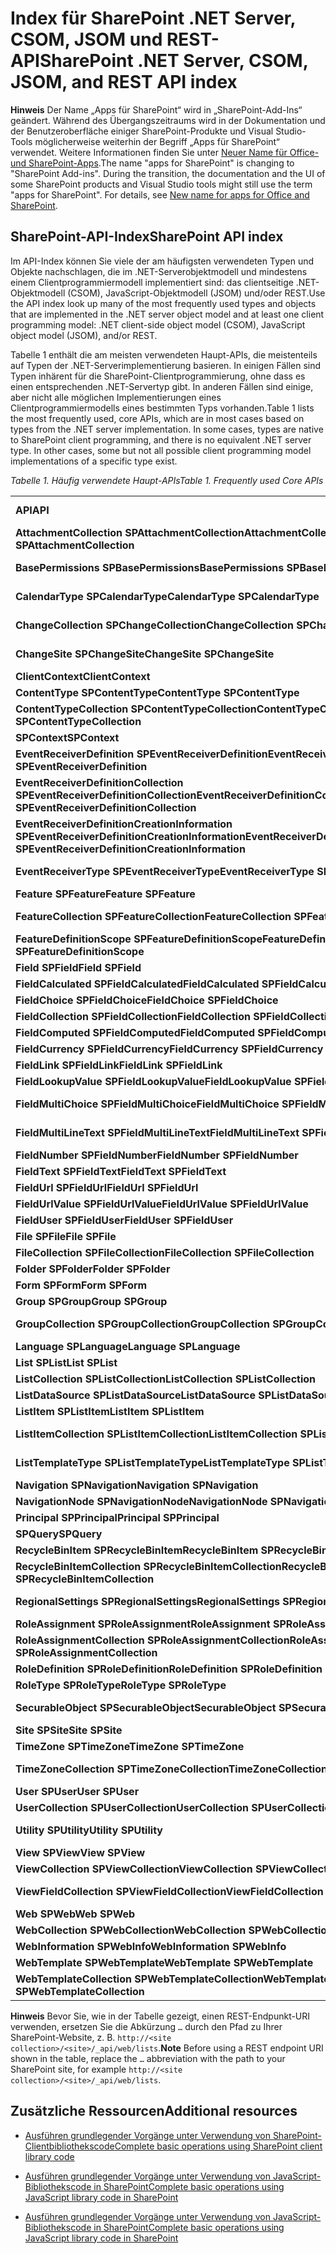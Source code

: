 
# <a name="sharepoint-net-server-csom-jsom-and-rest-api-index"></a><span data-ttu-id="b9d3d-101">Index für SharePoint .NET Server, CSOM, JSOM und REST-API</span><span class="sxs-lookup"><span data-stu-id="b9d3d-101">SharePoint .NET Server, CSOM, JSOM, and REST API index</span></span>

 

 <span data-ttu-id="b9d3d-p101">**Hinweis** Der Name „Apps für SharePoint“ wird in „SharePoint-Add-Ins“ geändert. Während des Übergangszeitraums wird in der Dokumentation und der Benutzeroberfläche einiger SharePoint-Produkte und Visual Studio-Tools möglicherweise weiterhin der Begriff „Apps für SharePoint“ verwendet. Weitere Informationen finden Sie unter [Neuer Name für Office- und SharePoint-Apps](new-name-for-apps-for-sharepoint#bk_newname).</span><span class="sxs-lookup"><span data-stu-id="b9d3d-p101">The name "apps for SharePoint" is changing to "SharePoint Add-ins". During the transition, the documentation and the UI of some SharePoint products and Visual Studio tools might still use the term "apps for SharePoint". For details, see [New name for apps for Office and SharePoint](new-name-for-apps-for-sharepoint#bk_newname).</span></span>
 


## <a name="sharepoint-api-index"></a><span data-ttu-id="b9d3d-105">SharePoint-API-Index</span><span class="sxs-lookup"><span data-stu-id="b9d3d-105">SharePoint API index</span></span>

<span data-ttu-id="b9d3d-106">Im API-Index können Sie viele der am häufigsten verwendeten Typen und Objekte nachschlagen, die im .NET-Serverobjektmodell und mindestens einem Clientprogrammiermodell implementiert sind: das clientseitige .NET-Objektmodell (CSOM), JavaScript-Objektmodell (JSOM) und/oder REST.</span><span class="sxs-lookup"><span data-stu-id="b9d3d-106">Use the API index look up many of the most frequently used types and objects that are implemented in the .NET server object model and at least one client programming model: .NET client-side object model (CSOM), JavaScript object model (JSOM), and/or REST.</span></span>
 

 
<span data-ttu-id="b9d3d-p102">Tabelle 1 enthält die am meisten verwendeten Haupt-APIs, die meistenteils auf Typen der .NET-Serverimplementierung basieren. In einigen Fällen sind Typen inhärent für die SharePoint-Clientprogrammierung, ohne dass es einen entsprechenden .NET-Servertyp gibt. In anderen Fällen sind einige, aber nicht alle möglichen Implementierungen eines Clientprogrammiermodells eines bestimmten Typs vorhanden.</span><span class="sxs-lookup"><span data-stu-id="b9d3d-p102">Table 1 lists the most frequently used, core APIs, which are in most cases based on types from the .NET server implementation. In some cases, types are native to SharePoint client programming, and there is no equivalent .NET server type. In other cases, some but not all possible client programming model implementations of a specific type exist.</span></span>
 

 
 <span data-ttu-id="b9d3d-110">*Tabelle 1. Häufig verwendete Haupt-APIs*</span><span class="sxs-lookup"><span data-stu-id="b9d3d-110">*Table 1. Frequently used Core APIs*</span></span> 
 

||||
|:-----|:-----|:-----|
|<span data-ttu-id="b9d3d-111">**API**</span><span class="sxs-lookup"><span data-stu-id="b9d3d-111">**API**</span></span>|<span data-ttu-id="b9d3d-112">**SP.Object/Enumeration (sp.js)**</span><span class="sxs-lookup"><span data-stu-id="b9d3d-112">**SP.Object/Enumeration (sp.js)**</span></span>|<span data-ttu-id="b9d3d-113">**REST-Endpunkt**</span><span class="sxs-lookup"><span data-stu-id="b9d3d-113">**REST endpoint:**</span></span>|
|<span data-ttu-id="b9d3d-114">**AttachmentCollection** **SPAttachmentCollection**</span><span class="sxs-lookup"><span data-stu-id="b9d3d-114">**AttachmentCollection** **SPAttachmentCollection**</span></span>| [<span data-ttu-id="b9d3d-115">SP. AttachmentCollection</span><span class="sxs-lookup"><span data-stu-id="b9d3d-115">SP.AttachmentCollection</span></span>](http://msdn.microsoft.com/library/28247ba7-eeaf-e1fc-0609-fb4c39b5d53c%28Office.15%29.aspx)| `…/_api/web/lists('<list id>')/items(<item id>)/attachmentfiles`|
|<span data-ttu-id="b9d3d-116">**BasePermissions** **SPBasePermissions**</span><span class="sxs-lookup"><span data-stu-id="b9d3d-116">**BasePermissions** **SPBasePermissions**</span></span>| [<span data-ttu-id="b9d3d-117">SP.BasePermissions-Objekt</span><span class="sxs-lookup"><span data-stu-id="b9d3d-117">SP.BasePermissions object</span></span>](http://msdn.microsoft.com/library/40349d51-1068-08c6-8ba4-b23ee58396c4%28Office.15%29.aspx)|<span data-ttu-id="b9d3d-118">Nicht zutreffend</span><span class="sxs-lookup"><span data-stu-id="b9d3d-118">N/A</span></span>|
|<span data-ttu-id="b9d3d-119">**CalendarType** **SPCalendarType**</span><span class="sxs-lookup"><span data-stu-id="b9d3d-119">**CalendarType** **SPCalendarType**</span></span>| [<span data-ttu-id="b9d3d-120">SP.CalendarType-Enumeration</span><span class="sxs-lookup"><span data-stu-id="b9d3d-120">SP.CalendarType enumeration</span></span>](http://msdn.microsoft.com/library/33242ef7-1300-b534-6e8e-c5df1a3df85b%28Office.15%29.aspx)|<span data-ttu-id="b9d3d-121">Nicht zutreffend</span><span class="sxs-lookup"><span data-stu-id="b9d3d-121">N/A</span></span>|
|<span data-ttu-id="b9d3d-122">**ChangeCollection** **SPChangeCollection**</span><span class="sxs-lookup"><span data-stu-id="b9d3d-122">**ChangeCollection** **SPChangeCollection**</span></span>| [<span data-ttu-id="b9d3d-123">SP.ChangeCollection-Objekt</span><span class="sxs-lookup"><span data-stu-id="b9d3d-123">SP.ChangeCollection object</span></span>](http://msdn.microsoft.com/library/528b8776-f295-77ff-5403-a3556b4f3081%28Office.15%29.aspx)| `…/_api/web/getchanges(changequery)`|
|<span data-ttu-id="b9d3d-124">**ChangeSite** **SPChangeSite**</span><span class="sxs-lookup"><span data-stu-id="b9d3d-124">**ChangeSite** **SPChangeSite**</span></span>| [<span data-ttu-id="b9d3d-125">SP.ChangeSite-Enumeration</span><span class="sxs-lookup"><span data-stu-id="b9d3d-125">SP.ChangeSite enumeration</span></span>](http://msdn.microsoft.com/library/fab86803-f106-97d0-6e97-696c91f210cd%28Office.15%29.aspx)|<span data-ttu-id="b9d3d-126">Nicht zutreffend</span><span class="sxs-lookup"><span data-stu-id="b9d3d-126">N/A</span></span>|
|<span data-ttu-id="b9d3d-127">**ClientContext**</span><span class="sxs-lookup"><span data-stu-id="b9d3d-127">**ClientContext**</span></span>| [<span data-ttu-id="b9d3d-128">SP.ClientContext-Objekt</span><span class="sxs-lookup"><span data-stu-id="b9d3d-128">SP.ClientContext object</span></span>](http://msdn.microsoft.com/library/662619d3-60b9-92a8-5da7-b481c9b73c79%28Office.15%29.aspx)| `…/_api/contextinfo`|
|<span data-ttu-id="b9d3d-129">**ContentType** **SPContentType**</span><span class="sxs-lookup"><span data-stu-id="b9d3d-129">**ContentType** **SPContentType**</span></span>| [<span data-ttu-id="b9d3d-130">SP.ContentType-Objekt</span><span class="sxs-lookup"><span data-stu-id="b9d3d-130">SP.ContentType object</span></span>](http://msdn.microsoft.com/library/5418f5ad-8a47-3bf7-a8ac-99b10ba04294%28Office.15%29.aspx)| `…/_api/web/contenttypes('<content type id>')`|
|<span data-ttu-id="b9d3d-131">**ContentTypeCollection** **SPContentTypeCollection**</span><span class="sxs-lookup"><span data-stu-id="b9d3d-131">**ContentTypeCollection** **SPContentTypeCollection**</span></span>| [<span data-ttu-id="b9d3d-132">SP.ContentTypeCollection-Objekt</span><span class="sxs-lookup"><span data-stu-id="b9d3d-132">SP.ContentTypeCollection object</span></span>](http://msdn.microsoft.com/library/e89cc14d-40ea-5e7a-c3db-efe7e6697445%28Office.15%29.aspx)| `…/_api/web/contenttypes`|
|<span data-ttu-id="b9d3d-133">**SPContext**</span><span class="sxs-lookup"><span data-stu-id="b9d3d-133">**SPContext**</span></span>| [<span data-ttu-id="b9d3d-134">SP.RequestContext-Objekt</span><span class="sxs-lookup"><span data-stu-id="b9d3d-134">SP.RequestContext object</span></span>](http://msdn.microsoft.com/library/7bf846f5-e049-ca89-14b7-cf9fed8a82f1%28Office.15%29.aspx)|<span data-ttu-id="b9d3d-135">Nicht zutreffend</span><span class="sxs-lookup"><span data-stu-id="b9d3d-135">N/A</span></span>|
|<span data-ttu-id="b9d3d-136">**EventReceiverDefinition** **SPEventReceiverDefinition**</span><span class="sxs-lookup"><span data-stu-id="b9d3d-136">**EventReceiverDefinition** **SPEventReceiverDefinition**</span></span>| [<span data-ttu-id="b9d3d-137">SP.EventReceiverDefinition-Objekt</span><span class="sxs-lookup"><span data-stu-id="b9d3d-137">SP.EventReceiverDefinition object</span></span>](http://msdn.microsoft.com/library/7d78e562-fb0e-2e87-aa47-022aa0c5848c%28Office.15%29.aspx)| `…/_api/web/eventreceivers`|
|<span data-ttu-id="b9d3d-138">**EventReceiverDefinitionCollection** **SPEventReceiverDefinitionCollection**</span><span class="sxs-lookup"><span data-stu-id="b9d3d-138">**EventReceiverDefinitionCollection** **SPEventReceiverDefinitionCollection**</span></span>| [<span data-ttu-id="b9d3d-139">SP.EventReceiverDefinitionCollection-Objekt</span><span class="sxs-lookup"><span data-stu-id="b9d3d-139">SP.EventReceiverDefinitionCollection object</span></span>](http://msdn.microsoft.com/library/1a495e76-00ab-4e20-e824-c3612458448d%28Office.15%29.aspx)| `…/_api/web/eventreceivers(eventreceiverid)`|
|<span data-ttu-id="b9d3d-140">**EventReceiverDefinitionCreationInformation** **SPEventReceiverDefinitionCreationInformation**</span><span class="sxs-lookup"><span data-stu-id="b9d3d-140">**EventReceiverDefinitionCreationInformation** **SPEventReceiverDefinitionCreationInformation**</span></span>| [<span data-ttu-id="b9d3d-141">SP.EventReceiverDefinitionCreationInformation-Objekt</span><span class="sxs-lookup"><span data-stu-id="b9d3d-141">SP.EventReceiverDefinitionCreationInformation object</span></span>](http://msdn.microsoft.com/library/38382946-d098-b658-306f-019ee4d0e15e%28Office.15%29.aspx)|<span data-ttu-id="b9d3d-142">Nicht zutreffend</span><span class="sxs-lookup"><span data-stu-id="b9d3d-142">N/A</span></span>|
|<span data-ttu-id="b9d3d-143">**EventReceiverType** **SPEventReceiverType**</span><span class="sxs-lookup"><span data-stu-id="b9d3d-143">**EventReceiverType** **SPEventReceiverType**</span></span>| [<span data-ttu-id="b9d3d-144">SP.EventReceiverType-Enumeration</span><span class="sxs-lookup"><span data-stu-id="b9d3d-144">SP.EventReceiverType enumeration</span></span>](http://msdn.microsoft.com/library/8b4db240-9814-052c-fb67-1e840b610969%28Office.15%29.aspx)|<span data-ttu-id="b9d3d-145">Nicht zutreffend</span><span class="sxs-lookup"><span data-stu-id="b9d3d-145">N/A</span></span>|
|<span data-ttu-id="b9d3d-146">**Feature** **SPFeature**</span><span class="sxs-lookup"><span data-stu-id="b9d3d-146">**Feature** **SPFeature**</span></span>| [<span data-ttu-id="b9d3d-147">SP.Feature-Objekt</span><span class="sxs-lookup"><span data-stu-id="b9d3d-147">SP.Feature object</span></span>](http://msdn.microsoft.com/library/e998df87-9250-17d1-737d-a37092f36ec8%28Office.15%29.aspx)| `…/_api/web/features(featureid)`|
|<span data-ttu-id="b9d3d-148">**FeatureCollection** **SPFeatureCollection**</span><span class="sxs-lookup"><span data-stu-id="b9d3d-148">**FeatureCollection** **SPFeatureCollection**</span></span>| [<span data-ttu-id="b9d3d-149">SP.FeatureCollection-Objekt</span><span class="sxs-lookup"><span data-stu-id="b9d3d-149">SP.FeatureCollection object</span></span>](http://msdn.microsoft.com/library/ab02330d-3102-8342-5641-a9a4f6a48772%28Office.15%29.aspx)| `…/_api/web/features`|
|<span data-ttu-id="b9d3d-150">**FeatureDefinitionScope** **SPFeatureDefinitionScope**</span><span class="sxs-lookup"><span data-stu-id="b9d3d-150">**FeatureDefinitionScope** **SPFeatureDefinitionScope**</span></span>| [<span data-ttu-id="b9d3d-151">SP.FeatureDefinitionScope-Enumeration</span><span class="sxs-lookup"><span data-stu-id="b9d3d-151">SP.FeatureDefinitionScope enumeration</span></span>](http://msdn.microsoft.com/library/574f7613-5707-d0ad-dc72-02d639a299ff%28Office.15%29.aspx)|<span data-ttu-id="b9d3d-152">Nicht zutreffend</span><span class="sxs-lookup"><span data-stu-id="b9d3d-152">N/A</span></span>|
|<span data-ttu-id="b9d3d-153">**Field** **SPField**</span><span class="sxs-lookup"><span data-stu-id="b9d3d-153">**Field** **SPField**</span></span>| [<span data-ttu-id="b9d3d-154">SP.Field-Objekt</span><span class="sxs-lookup"><span data-stu-id="b9d3d-154">SP.Field object</span></span>](http://msdn.microsoft.com/library/d1e50cda-8d5e-47aa-8c78-23b1707dca04%28Office.15%29.aspx)| [<span data-ttu-id="b9d3d-155">…/_api/web/fields('<field id>')</span><span class="sxs-lookup"><span data-stu-id="b9d3d-155">…/_api/web/fields('<field id>')</span></span>](http://msdn.microsoft.com/library/fields-rest-api-reference%28Office.15%29.aspx#bk_Field)|
|<span data-ttu-id="b9d3d-156">**FieldCalculated** **SPFieldCalculated**</span><span class="sxs-lookup"><span data-stu-id="b9d3d-156">**FieldCalculated** **SPFieldCalculated**</span></span>| [<span data-ttu-id="b9d3d-157">SP.FieldCalculated-Objekt</span><span class="sxs-lookup"><span data-stu-id="b9d3d-157">SP.FieldCalculated object</span></span>](http://msdn.microsoft.com/library/40a5b764-f1be-482b-7779-88e9bbb3f70a%28Office.15%29.aspx)| [<span data-ttu-id="b9d3d-158">…/_api/web/fields('<field id>')</span><span class="sxs-lookup"><span data-stu-id="b9d3d-158">…/_api/web/fields('<field id>')</span></span>](http://msdn.microsoft.com/library/fields-rest-api-reference%28Office.15%29.aspx#bk_FieldCalculated)|
|<span data-ttu-id="b9d3d-159">**FieldChoice** **SPFieldChoice**</span><span class="sxs-lookup"><span data-stu-id="b9d3d-159">**FieldChoice** **SPFieldChoice**</span></span>| [<span data-ttu-id="b9d3d-160">SP.FieldChoice-Objekt</span><span class="sxs-lookup"><span data-stu-id="b9d3d-160">SP.FieldChoice object</span></span>](http://msdn.microsoft.com/library/4521054f-8b98-892a-1e4f-016684e2872f%28Office.15%29.aspx)| [<span data-ttu-id="b9d3d-161">…/_api/web/fields('<field id>')</span><span class="sxs-lookup"><span data-stu-id="b9d3d-161">…/_api/web/fields('<field id>')</span></span>](http://msdn.microsoft.com/library/fields-rest-api-reference%28Office.15%29.aspx#bk_FieldMultiChoice)|
|<span data-ttu-id="b9d3d-162">**FieldCollection** **SPFieldCollection**</span><span class="sxs-lookup"><span data-stu-id="b9d3d-162">**FieldCollection** **SPFieldCollection**</span></span>| [<span data-ttu-id="b9d3d-163">SP.FieldCollection-Objekt</span><span class="sxs-lookup"><span data-stu-id="b9d3d-163">SP.FieldCollection object</span></span>](http://msdn.microsoft.com/library/db532e07-a4e8-d2f8-4ac8-c14de4adc761%28Office.15%29.aspx)| [<span data-ttu-id="b9d3d-164">…/_api/web/fields</span><span class="sxs-lookup"><span data-stu-id="b9d3d-164">…/_api/web/fields('')</span></span>](http://msdn.microsoft.com/library/fields-rest-api-reference%28Office.15%29.aspx#bk_FieldCollection)|
|<span data-ttu-id="b9d3d-165">**FieldComputed** **SPFieldComputed**</span><span class="sxs-lookup"><span data-stu-id="b9d3d-165">**FieldComputed** **SPFieldComputed**</span></span>| [<span data-ttu-id="b9d3d-166">SP.FieldComputed-Objekt</span><span class="sxs-lookup"><span data-stu-id="b9d3d-166">SP.FieldComputed object</span></span>](http://msdn.microsoft.com/library/c00fcb21-1aab-6aff-cc9c-a7b1c9cd70f6%28Office.15%29.aspx)| [<span data-ttu-id="b9d3d-167">…/_api/web/fields('<field id>')</span><span class="sxs-lookup"><span data-stu-id="b9d3d-167">…/_api/web/fields('<field id>')</span></span>](http://msdn.microsoft.com/library/fields-rest-api-reference%28Office.15%29.aspx#bk_FieldComputed)|
|<span data-ttu-id="b9d3d-168">**FieldCurrency** **SPFieldCurrency**</span><span class="sxs-lookup"><span data-stu-id="b9d3d-168">**FieldCurrency** **SPFieldCurrency**</span></span>| [<span data-ttu-id="b9d3d-169">SP.FieldCurrency-Objekt</span><span class="sxs-lookup"><span data-stu-id="b9d3d-169">SP.FieldCurrency object</span></span>](http://msdn.microsoft.com/library/aef1c982-fb34-3c5c-a6dc-659fd16b32e7%28Office.15%29.aspx)| [<span data-ttu-id="b9d3d-170">…/_api/web/fields('<field id>')</span><span class="sxs-lookup"><span data-stu-id="b9d3d-170">…/_api/web/fields('<field id>')</span></span>](http://msdn.microsoft.com/library/fields-rest-api-reference%28Office.15%29.aspx#bk_FieldNumber)|
|<span data-ttu-id="b9d3d-171">**FieldLink** **SPFieldLink**</span><span class="sxs-lookup"><span data-stu-id="b9d3d-171">**FieldLink** **SPFieldLink**</span></span>| [<span data-ttu-id="b9d3d-172">SP.FieldLink-Objekt</span><span class="sxs-lookup"><span data-stu-id="b9d3d-172">SP.FieldLink object</span></span>](http://msdn.microsoft.com/library/5dc71a19-3260-20fa-73ed-3de3cde37825%28Office.15%29.aspx)| `…/_api/web/contenttypes('<content type id>')/fieldlinks('<field link id>')`|
|<span data-ttu-id="b9d3d-173">**FieldLookupValue** **SPFieldLookupValue**</span><span class="sxs-lookup"><span data-stu-id="b9d3d-173">**FieldLookupValue** **SPFieldLookupValue**</span></span>| [<span data-ttu-id="b9d3d-174">SP.FieldLookup-Objekt</span><span class="sxs-lookup"><span data-stu-id="b9d3d-174">SP.FieldLookup object</span></span>](http://msdn.microsoft.com/library/275b256e-1192-75f5-b604-ec002448be02%28Office.15%29.aspx)|<span data-ttu-id="b9d3d-175">Nicht zutreffend</span><span class="sxs-lookup"><span data-stu-id="b9d3d-175">N/A</span></span>|
|<span data-ttu-id="b9d3d-176">**FieldMultiChoice** **SPFieldMultiChoice**</span><span class="sxs-lookup"><span data-stu-id="b9d3d-176">**FieldMultiChoice** **SPFieldMultiChoice**</span></span>| [<span data-ttu-id="b9d3d-177">SP.FieldMultiChoice-Objekt</span><span class="sxs-lookup"><span data-stu-id="b9d3d-177">SP.FieldMultiChoice object</span></span>](http://msdn.microsoft.com/library/a9546014-715a-ed57-993f-bbe237f92880%28Office.15%29.aspx)| [<span data-ttu-id="b9d3d-178">…/_api/web/fields('<field id>')</span><span class="sxs-lookup"><span data-stu-id="b9d3d-178">…/_api/web/fields('<field id>')</span></span>](http://msdn.microsoft.com/library/fields-rest-api-reference%28Office.15%29.aspx#bk_FieldMultiChoice)|
|<span data-ttu-id="b9d3d-179">**FieldMultiLineText** **SPFieldMultiLineText**</span><span class="sxs-lookup"><span data-stu-id="b9d3d-179">**FieldMultiLineText** **SPFieldMultiLineText**</span></span>| [<span data-ttu-id="b9d3d-180">SP.FieldMultiLineText-Objekt</span><span class="sxs-lookup"><span data-stu-id="b9d3d-180">SP.FieldMultiLineText object</span></span>](http://msdn.microsoft.com/library/52d130f2-6858-3aa1-88ce-d5b73eccd150%28Office.15%29.aspx)| [<span data-ttu-id="b9d3d-181">…/_api/web/fields('<field id>')</span><span class="sxs-lookup"><span data-stu-id="b9d3d-181">…/_api/web/fields('<field id>')</span></span>](http://msdn.microsoft.com/library/fields-rest-api-reference%28Office.15%29.aspx#bk_FieldMultiLineText)|
|<span data-ttu-id="b9d3d-182">**FieldNumber** **SPFieldNumber**</span><span class="sxs-lookup"><span data-stu-id="b9d3d-182">**FieldNumber** **SPFieldNumber**</span></span>| [<span data-ttu-id="b9d3d-183">SP.FieldNumber-Objekt</span><span class="sxs-lookup"><span data-stu-id="b9d3d-183">SP.FieldNumber object</span></span>](http://msdn.microsoft.com/library/1c3d179f-21a7-66cc-ea16-3341ea50f395%28Office.15%29.aspx)| [<span data-ttu-id="b9d3d-184">…/_api/web/fields('<field id>')</span><span class="sxs-lookup"><span data-stu-id="b9d3d-184">…/_api/web/fields('<field id>')</span></span>](http://msdn.microsoft.com/library/fields-rest-api-reference%28Office.15%29.aspx#bk_FieldNumber)|
|<span data-ttu-id="b9d3d-185">**FieldText** **SPFieldText**</span><span class="sxs-lookup"><span data-stu-id="b9d3d-185">**FieldText** **SPFieldText**</span></span>| [<span data-ttu-id="b9d3d-186">SP.FieldText-Objekt</span><span class="sxs-lookup"><span data-stu-id="b9d3d-186">SP.FieldText object</span></span>](http://msdn.microsoft.com/library/ba9a623c-b387-862d-eb1b-eb9d7fd9e04e%28Office.15%29.aspx)| [<span data-ttu-id="b9d3d-187">…/_api/web/fields('<field id>')</span><span class="sxs-lookup"><span data-stu-id="b9d3d-187">…/_api/web/fields('<field id>')</span></span>](http://msdn.microsoft.com/library/fields-rest-api-reference%28Office.15%29.aspx#bk_FieldText)|
|<span data-ttu-id="b9d3d-188">**FieldUrl** **SPFieldUrl**</span><span class="sxs-lookup"><span data-stu-id="b9d3d-188">**FieldUrl** **SPFieldUrl**</span></span>| [<span data-ttu-id="b9d3d-189">SP.FieldUrl-Objekt</span><span class="sxs-lookup"><span data-stu-id="b9d3d-189">SP.FieldUrl object</span></span>](http://msdn.microsoft.com/library/4eeff596-fa18-d21e-8cc0-fd8463fb5351%28Office.15%29.aspx)| [<span data-ttu-id="b9d3d-190">…/_api/web/fields('<field id>')</span><span class="sxs-lookup"><span data-stu-id="b9d3d-190">…/_api/web/fields('<field id>')</span></span>](http://msdn.microsoft.com/library/fields-rest-api-reference%28Office.15%29.aspx#bk_FieldUrl)|
|<span data-ttu-id="b9d3d-191">**FieldUrlValue** **SPFieldUrlValue**</span><span class="sxs-lookup"><span data-stu-id="b9d3d-191">**FieldUrlValue** **SPFieldUrlValue**</span></span>| [<span data-ttu-id="b9d3d-192">SP.FieldUrlValue-Objekt</span><span class="sxs-lookup"><span data-stu-id="b9d3d-192">SP.FieldUrlValue object</span></span>](http://msdn.microsoft.com/library/3866f4a6-8fda-586a-ecdc-0c7e7d7ad44b%28Office.15%29.aspx)|<span data-ttu-id="b9d3d-193">Nicht zutreffend</span><span class="sxs-lookup"><span data-stu-id="b9d3d-193">N/A</span></span>|
|<span data-ttu-id="b9d3d-194">**FieldUser** **SPFieldUser**</span><span class="sxs-lookup"><span data-stu-id="b9d3d-194">**FieldUser** **SPFieldUser**</span></span>| [<span data-ttu-id="b9d3d-195">SP.FieldUser-Objekt</span><span class="sxs-lookup"><span data-stu-id="b9d3d-195">SP.FieldUser object</span></span>](http://msdn.microsoft.com/library/9058425f-b35a-b8a3-d5d1-b2abdbf08576%28Office.15%29.aspx)| [<span data-ttu-id="b9d3d-196">…/_api/web/fields('<field id>')</span><span class="sxs-lookup"><span data-stu-id="b9d3d-196">…/_api/web/fields('<field id>')</span></span>](http://msdn.microsoft.com/library/fields-rest-api-reference%28Office.15%29.aspx#bk_FieldLookup)|
|<span data-ttu-id="b9d3d-197">**File** **SPFile**</span><span class="sxs-lookup"><span data-stu-id="b9d3d-197">**File** **SPFile**</span></span>| [<span data-ttu-id="b9d3d-198">SP.File-Objekt</span><span class="sxs-lookup"><span data-stu-id="b9d3d-198">SP.File object</span></span>](http://msdn.microsoft.com/library/860609d0-d317-41ca-9164-159e522d07cb%28Office.15%29.aspx)| [<span data-ttu-id="b9d3d-199">…/_api/web/getfilebyserverrelativeurl('/<folder name>/<file name>')</span><span class="sxs-lookup"><span data-stu-id="b9d3d-199">…/_api/web/getfilebyserverrelativeurl('/<folder name>/<file name>')</span></span>](http://msdn.microsoft.com/library/files-and-folders-rest-api-reference%28Office.15%29.aspx#bk_File)|
|<span data-ttu-id="b9d3d-200">**FileCollection** **SPFileCollection**</span><span class="sxs-lookup"><span data-stu-id="b9d3d-200">**FileCollection** **SPFileCollection**</span></span>| [<span data-ttu-id="b9d3d-201">SP.FieldCollection-Objekt</span><span class="sxs-lookup"><span data-stu-id="b9d3d-201">SP.FieldCollection object</span></span>](http://msdn.microsoft.com/library/db532e07-a4e8-d2f8-4ac8-c14de4adc761%28Office.15%29.aspx)| [<span data-ttu-id="b9d3d-202">…/_api/web/getfolderbyserverrelativeurl('/<folder name>')/files</span><span class="sxs-lookup"><span data-stu-id="b9d3d-202">…/_api/web/getfolderbyserverrelativeurl('/<folder name>')/files</span></span>](http://msdn.microsoft.com/library/files-and-folders-rest-api-reference%28Office.15%29.aspx#bk_FileCollection)|
|<span data-ttu-id="b9d3d-203">**Folder** **SPFolder**</span><span class="sxs-lookup"><span data-stu-id="b9d3d-203">**Folder** **SPFolder**</span></span>| [<span data-ttu-id="b9d3d-204">SP.Folder-Objekt</span><span class="sxs-lookup"><span data-stu-id="b9d3d-204">SP.Folder object</span></span>](http://msdn.microsoft.com/library/60117e9d-6e9c-8aa9-be9f-a287bc1f547f%28Office.15%29.aspx)| [<span data-ttu-id="b9d3d-205">…/_api/web/getfolderbyserverrelativeurl('/<folder name>')</span><span class="sxs-lookup"><span data-stu-id="b9d3d-205">…/_api/web/getfolderbyserverrelativeurl('/<folder name>')</span></span>](http://msdn.microsoft.com/library/files-and-folders-rest-api-reference%28Office.15%29.aspx#bk_Folder)|
|<span data-ttu-id="b9d3d-206">**Form** **SPForm**</span><span class="sxs-lookup"><span data-stu-id="b9d3d-206">**Form** **SPForm**</span></span>| [<span data-ttu-id="b9d3d-207">SP.Form-Objekt</span><span class="sxs-lookup"><span data-stu-id="b9d3d-207">SP.Form object</span></span>](http://msdn.microsoft.com/library/8d5429c4-c218-a17e-51ee-1d34914d5550%28Office.15%29.aspx)| `…/_api/web/lists(guid'<list id>')/forms('<form id>')`|
|<span data-ttu-id="b9d3d-208">**Group** **SPGroup**</span><span class="sxs-lookup"><span data-stu-id="b9d3d-208">**Group** **SPGroup**</span></span>| [<span data-ttu-id="b9d3d-209">SP.Group-Objekt</span><span class="sxs-lookup"><span data-stu-id="b9d3d-209">SP.Group object</span></span>](http://msdn.microsoft.com/library/763a2172-1d66-cf41-4121-d26902e6f42a%28Office.15%29.aspx)| <span data-ttu-id="b9d3d-210">[…/_api/web/sitegroups(<group id>)](http://msdn.microsoft.com/library/users-groups-and-roles-rest-api-reference%28Office.15%29.aspx#bk_Group)</span><span class="sxs-lookup"><span data-stu-id="b9d3d-210">…/_api/web/sitegroups</span></span>|
|<span data-ttu-id="b9d3d-211">**GroupCollection** **SPGroupCollection**</span><span class="sxs-lookup"><span data-stu-id="b9d3d-211">**GroupCollection** **SPGroupCollection**</span></span>| [<span data-ttu-id="b9d3d-212">SP.GroupCollection-Objekt</span><span class="sxs-lookup"><span data-stu-id="b9d3d-212">SP.GroupCollection object</span></span>](http://msdn.microsoft.com/library/c20fa978-7e6c-e9f6-b169-852872b982e6%28Office.15%29.aspx)| [<span data-ttu-id="b9d3d-213">…/_api/web/sitegroups</span><span class="sxs-lookup"><span data-stu-id="b9d3d-213">…/_api/web/sitegroups</span></span>](http://msdn.microsoft.com/library/users-groups-and-roles-rest-api-reference%28Office.15%29.aspx#bk_GroupCollection)|
|<span data-ttu-id="b9d3d-214">**Language** **SPLanguage**</span><span class="sxs-lookup"><span data-stu-id="b9d3d-214">**Language** **SPLanguage**</span></span>| [<span data-ttu-id="b9d3d-215">SP.Language-Objekt</span><span class="sxs-lookup"><span data-stu-id="b9d3d-215">SP.Language object</span></span>](http://msdn.microsoft.com/library/072936e7-a23f-f4ea-9c6d-c484b3ba1d25%28Office.15%29.aspx)|<span data-ttu-id="b9d3d-216">Nicht zutreffend</span><span class="sxs-lookup"><span data-stu-id="b9d3d-216">N/A</span></span>|
|<span data-ttu-id="b9d3d-217">**List** **SPList**</span><span class="sxs-lookup"><span data-stu-id="b9d3d-217">**List** **SPList**</span></span>| [<span data-ttu-id="b9d3d-218">SP.List-Objekt</span><span class="sxs-lookup"><span data-stu-id="b9d3d-218">SP.List object</span></span>](http://msdn.microsoft.com/library/6d4b1a5d-0600-87d3-757d-360679d937dc%28Office.15%29.aspx)| [<span data-ttu-id="b9d3d-219">…/_api/web/lists(guid'<list id>')</span><span class="sxs-lookup"><span data-stu-id="b9d3d-219">…/_api/web/lists(guid'<list id>')</span></span>](http://msdn.microsoft.com/library/lists-and-list-items-rest-api-reference%28Office.15%29.aspx#bk_List)|
|<span data-ttu-id="b9d3d-220">**ListCollection** **SPListCollection**</span><span class="sxs-lookup"><span data-stu-id="b9d3d-220">**ListCollection** **SPListCollection**</span></span>| [<span data-ttu-id="b9d3d-221">SP.ListCollection-Objekt</span><span class="sxs-lookup"><span data-stu-id="b9d3d-221">SP.ListCollection object</span></span>](http://msdn.microsoft.com/library/abc4fe81-3b0f-dffb-dba5-638c3f58268a%28Office.15%29.aspx)| [<span data-ttu-id="b9d3d-222">…/_api/web/lists</span><span class="sxs-lookup"><span data-stu-id="b9d3d-222">…/_api/web/lists</span></span>](http://msdn.microsoft.com/library/lists-and-list-items-rest-api-reference%28Office.15%29.aspx#bk_ListCollection)|
|<span data-ttu-id="b9d3d-223">**ListDataSource** **SPListDataSource**</span><span class="sxs-lookup"><span data-stu-id="b9d3d-223">**ListDataSource** **SPListDataSource**</span></span>| [<span data-ttu-id="b9d3d-224">SP.ListDataSource-Objekt</span><span class="sxs-lookup"><span data-stu-id="b9d3d-224">SP.ListDataSource object</span></span>](http://msdn.microsoft.com/library/099059ae-2261-e3f5-d8f2-7dbcbadeff21%28Office.15%29.aspx)|<span data-ttu-id="b9d3d-225">Nicht zutreffend</span><span class="sxs-lookup"><span data-stu-id="b9d3d-225">N/A</span></span>|
|<span data-ttu-id="b9d3d-226">**ListItem** **SPListItem**</span><span class="sxs-lookup"><span data-stu-id="b9d3d-226">**ListItem** **SPListItem**</span></span>| [<span data-ttu-id="b9d3d-227">SP.ListItem-Objekt</span><span class="sxs-lookup"><span data-stu-id="b9d3d-227">SP.ListItem object</span></span>](http://msdn.microsoft.com/library/3ea127c9-6cba-fe11-2193-ff2dc5c02fbf%28Office.15%29.aspx)| <span data-ttu-id="b9d3d-228">[…/_api/web/lists(guid'<list id>')/items(<item id>)](http://msdn.microsoft.com/library/lists-and-list-items-rest-api-reference%28Office.15%29.aspx#bk_ListItem)</span><span class="sxs-lookup"><span data-stu-id="b9d3d-228">…/_api/web/lists(guid'')/items</span></span>|
|<span data-ttu-id="b9d3d-229">**ListItemCollection** **SPListItemCollection**</span><span class="sxs-lookup"><span data-stu-id="b9d3d-229">**ListItemCollection** **SPListItemCollection**</span></span>| [<span data-ttu-id="b9d3d-230">SP.ListItemCollection-Objekt</span><span class="sxs-lookup"><span data-stu-id="b9d3d-230">SP.ListItemCollection object</span></span>](http://msdn.microsoft.com/library/05107bcd-32d5-b2a5-05d2-12152441c1fc%28Office.15%29.aspx)| [<span data-ttu-id="b9d3d-231">…/_api/web/lists(guid'<list id>')/items</span><span class="sxs-lookup"><span data-stu-id="b9d3d-231">…/_api/web/lists(guid'<list id>')/items</span></span>](http://msdn.microsoft.com/library/lists-and-list-items-rest-api-reference%28Office.15%29.aspx#bk_ListItemCollection)|
|<span data-ttu-id="b9d3d-232">**ListTemplateType** **SPListTemplateType**</span><span class="sxs-lookup"><span data-stu-id="b9d3d-232">**ListTemplateType** **SPListTemplateType**</span></span>| [<span data-ttu-id="b9d3d-233">SP.ListTemplateType-Enumeration</span><span class="sxs-lookup"><span data-stu-id="b9d3d-233">SP.ListTemplateType enumeration</span></span>](http://msdn.microsoft.com/library/1ccbd999-9415-8449-6b38-aadb9549f384%28Office.15%29.aspx)|<span data-ttu-id="b9d3d-234">Nicht zutreffend</span><span class="sxs-lookup"><span data-stu-id="b9d3d-234">N/A</span></span>|
|<span data-ttu-id="b9d3d-235">**Navigation** **SPNavigation**</span><span class="sxs-lookup"><span data-stu-id="b9d3d-235">**Navigation** **SPNavigation**</span></span>| [<span data-ttu-id="b9d3d-236">SP.Navigation-Objekt</span><span class="sxs-lookup"><span data-stu-id="b9d3d-236">SP.Navigation object</span></span>](http://msdn.microsoft.com/library/22777706-0bf1-ae70-0d99-529e643a2f31%28Office.15%29.aspx)| `…/_api/web/navigation`|
|<span data-ttu-id="b9d3d-237">**NavigationNode** **SPNavigationNode**</span><span class="sxs-lookup"><span data-stu-id="b9d3d-237">**NavigationNode** **SPNavigationNode**</span></span>| [<span data-ttu-id="b9d3d-238">SP.NavigationNode-Objekt</span><span class="sxs-lookup"><span data-stu-id="b9d3d-238">SP.NavigationNode object</span></span>](http://msdn.microsoft.com/library/ec8a4fe0-6996-dba3-f565-4333c5046311%28Office.15%29.aspx)|<span data-ttu-id="b9d3d-239">Nicht zutreffend</span><span class="sxs-lookup"><span data-stu-id="b9d3d-239">N/A</span></span>|
|<span data-ttu-id="b9d3d-240">**Principal** **SPPrincipal**</span><span class="sxs-lookup"><span data-stu-id="b9d3d-240">**Principal** **SPPrincipal**</span></span>| [<span data-ttu-id="b9d3d-241">SP.Principal-Objekt</span><span class="sxs-lookup"><span data-stu-id="b9d3d-241">SP.Principal object</span></span>](http://msdn.microsoft.com/library/2d89b994-f692-7b2c-0cd0-be586586d70a%28Office.15%29.aspx)|<span data-ttu-id="b9d3d-242">Nicht zutreffend</span><span class="sxs-lookup"><span data-stu-id="b9d3d-242">N/A</span></span>|
|<span data-ttu-id="b9d3d-243">**SPQuery**</span><span class="sxs-lookup"><span data-stu-id="b9d3d-243">**SPQuery**</span></span>||<span data-ttu-id="b9d3d-244">Nicht zutreffend</span><span class="sxs-lookup"><span data-stu-id="b9d3d-244">N/A</span></span>|
|<span data-ttu-id="b9d3d-245">**RecycleBinItem** **SPRecycleBinItem**</span><span class="sxs-lookup"><span data-stu-id="b9d3d-245">**RecycleBinItem** **SPRecycleBinItem**</span></span>| [<span data-ttu-id="b9d3d-246">SP.RecycleBinItem-Objekt</span><span class="sxs-lookup"><span data-stu-id="b9d3d-246">SP.RecycleBinItem object</span></span>](http://msdn.microsoft.com/library/4109c8f7-2dbe-95db-a0b2-064da24f4ed9%28Office.15%29.aspx)| `…/_api/web/RecycleBin(recyclebinitemid)`|
|<span data-ttu-id="b9d3d-247">**RecycleBinItemCollection** **SPRecycleBinItemCollection**</span><span class="sxs-lookup"><span data-stu-id="b9d3d-247">**RecycleBinItemCollection** **SPRecycleBinItemCollection**</span></span>| [<span data-ttu-id="b9d3d-248">SP.RecycleBinItemCollection-Objekt</span><span class="sxs-lookup"><span data-stu-id="b9d3d-248">SP.RecycleBinItemCollection object</span></span>](http://msdn.microsoft.com/library/e182d87a-b0be-dc3e-ba9e-69f9148e9366%28Office.15%29.aspx)| `…/_api/web/RecycleBin`|
|<span data-ttu-id="b9d3d-249">**RegionalSettings** **SPRegionalSettings**</span><span class="sxs-lookup"><span data-stu-id="b9d3d-249">**RegionalSettings** **SPRegionalSettings**</span></span>| [<span data-ttu-id="b9d3d-250">SP.RegionalSettings-Objekt</span><span class="sxs-lookup"><span data-stu-id="b9d3d-250">SP.RegionalSettings object</span></span>](http://msdn.microsoft.com/library/fcf7b8c8-c595-8646-6d60-7ae27084848d%28Office.15%29.aspx)| `…/_api/web/RegionalSettings`|
|<span data-ttu-id="b9d3d-251">**RoleAssignment** **SPRoleAssignment**</span><span class="sxs-lookup"><span data-stu-id="b9d3d-251">**RoleAssignment** **SPRoleAssignment**</span></span>| [<span data-ttu-id="b9d3d-252">SP.RoleAssignment-Objekt</span><span class="sxs-lookup"><span data-stu-id="b9d3d-252">SP.RoleAssignment object</span></span>](http://msdn.microsoft.com/library/5dd76bb3-c0a0-a3b8-8263-723fe3d542f8%28Office.15%29.aspx)| <span data-ttu-id="b9d3d-253">[…/_api/web/roleassignments(<principal id>)](http://msdn.microsoft.com/library/users-groups-and-roles-rest-api-reference%28Office.15%29.aspx#bk_RoleAssignment)</span><span class="sxs-lookup"><span data-stu-id="b9d3d-253">…/_api/web/roleassignments</span></span>|
|<span data-ttu-id="b9d3d-254">**RoleAssignmentCollection** **SPRoleAssignmentCollection**</span><span class="sxs-lookup"><span data-stu-id="b9d3d-254">**RoleAssignmentCollection** **SPRoleAssignmentCollection**</span></span>| [<span data-ttu-id="b9d3d-255">SP.RoleAssignmentCollection-Objekt</span><span class="sxs-lookup"><span data-stu-id="b9d3d-255">SP.RoleAssignmentCollection object</span></span>](http://msdn.microsoft.com/library/ec84c668-9eca-45e8-40ae-8d9ac283d3b1%28Office.15%29.aspx)| [<span data-ttu-id="b9d3d-256">…/_api/web/roleassignments</span><span class="sxs-lookup"><span data-stu-id="b9d3d-256">…/_api/web/roleassignments</span></span>](http://msdn.microsoft.com/library/users-groups-and-roles-rest-api-reference%28Office.15%29.aspx#bk_RoleAssignmentCollection)|
|<span data-ttu-id="b9d3d-257">**RoleDefinition** **SPRoleDefinition**</span><span class="sxs-lookup"><span data-stu-id="b9d3d-257">**RoleDefinition** **SPRoleDefinition**</span></span>| [<span data-ttu-id="b9d3d-258">SP.RoleDefinition-Objekt</span><span class="sxs-lookup"><span data-stu-id="b9d3d-258">SP.RoleDefinition object</span></span>](http://msdn.microsoft.com/library/a7871c97-07d9-b63f-bdb8-6812adb82be8%28Office.15%29.aspx)| [<span data-ttu-id="b9d3d-259">…/_api/web/roledefinitions(<role definition id>)</span><span class="sxs-lookup"><span data-stu-id="b9d3d-259">…/_api/web/roledefinitions(<role definition id>)</span></span>](http://msdn.microsoft.com/library/users-groups-and-roles-rest-api-reference%28Office.15%29.aspx#bk_RoleDefinition)|
|<span data-ttu-id="b9d3d-260">**RoleType** **SPRoleType**</span><span class="sxs-lookup"><span data-stu-id="b9d3d-260">**RoleType** **SPRoleType**</span></span>| [<span data-ttu-id="b9d3d-261">SP.RoleType-Enumeration</span><span class="sxs-lookup"><span data-stu-id="b9d3d-261">SP.RoleType enumeration</span></span>](http://msdn.microsoft.com/library/c2c0149f-6b90-9cd5-73d8-5ee3ab9c2ca9%28Office.15%29.aspx)|<span data-ttu-id="b9d3d-262">Nicht zutreffend</span><span class="sxs-lookup"><span data-stu-id="b9d3d-262">N/A</span></span>|
|<span data-ttu-id="b9d3d-263">**SecurableObject** **SPSecurableObject**</span><span class="sxs-lookup"><span data-stu-id="b9d3d-263">**SecurableObject** **SPSecurableObject**</span></span>| [<span data-ttu-id="b9d3d-264">SP.SecurableObject-Objekt</span><span class="sxs-lookup"><span data-stu-id="b9d3d-264">SP.SecurableObject object</span></span>](http://msdn.microsoft.com/library/6b9c310e-2a80-9bff-540b-28d54b37c841%28Office.15%29.aspx)|<span data-ttu-id="b9d3d-265">Nicht zutreffend</span><span class="sxs-lookup"><span data-stu-id="b9d3d-265">N/A</span></span>|
|<span data-ttu-id="b9d3d-266">**Site** **SPSite**</span><span class="sxs-lookup"><span data-stu-id="b9d3d-266">**Site** **SPSite**</span></span>| [<span data-ttu-id="b9d3d-267">SP.Site-Objekt</span><span class="sxs-lookup"><span data-stu-id="b9d3d-267">SP.Site object</span></span>](http://msdn.microsoft.com/library/d3169eb6-882f-180a-2159-34301f66746a%28Office.15%29.aspx)| `…/_api/site`|
|<span data-ttu-id="b9d3d-268">**TimeZone** **SPTimeZone**</span><span class="sxs-lookup"><span data-stu-id="b9d3d-268">**TimeZone** **SPTimeZone**</span></span>| [<span data-ttu-id="b9d3d-269">SP.TimeZone-Objekt</span><span class="sxs-lookup"><span data-stu-id="b9d3d-269">SP.TimeZone object</span></span>](http://msdn.microsoft.com/library/5bef51e2-c86c-1821-0462-0749e77f9be3%28Office.15%29.aspx)| `…/_api/web/RegionalSettings/TimeZones(timzoneid)`|
|<span data-ttu-id="b9d3d-270">**TimeZoneCollection** **SPTimeZoneCollection**</span><span class="sxs-lookup"><span data-stu-id="b9d3d-270">**TimeZoneCollection** **SPTimeZoneCollection**</span></span>| [<span data-ttu-id="b9d3d-271">SP.TimeZoneCollection-Objekt</span><span class="sxs-lookup"><span data-stu-id="b9d3d-271">SP.TimeZoneCollection object</span></span>](http://msdn.microsoft.com/library/95b45caa-c88f-2f53-c99e-738859d7bb93%28Office.15%29.aspx)| `…/_api/web/RegionalSettings/TimeZones`|
|<span data-ttu-id="b9d3d-272">**User** **SPUser**</span><span class="sxs-lookup"><span data-stu-id="b9d3d-272">**User** **SPUser**</span></span>| [<span data-ttu-id="b9d3d-273">SP.User-Objekt</span><span class="sxs-lookup"><span data-stu-id="b9d3d-273">SP.User object</span></span>](http://msdn.microsoft.com/library/d36be210-3c1d-c589-e703-1ad66156dc18%28Office.15%29.aspx)| [<span data-ttu-id="b9d3d-274">…/_api/web/siteusers(@v)?@v='<login name>'</span><span class="sxs-lookup"><span data-stu-id="b9d3d-274">…/_api/web/siteusers(@v)?@v='<login name>'</span></span>](http://msdn.microsoft.com/library/users-groups-and-roles-rest-api-reference%28Office.15%29.aspx#bk_User)|
|<span data-ttu-id="b9d3d-275">**UserCollection** **SPUserCollection**</span><span class="sxs-lookup"><span data-stu-id="b9d3d-275">**UserCollection** **SPUserCollection**</span></span>| [<span data-ttu-id="b9d3d-276">SP.UserCollection-Objekt</span><span class="sxs-lookup"><span data-stu-id="b9d3d-276">SP.UserCollection object</span></span>](http://msdn.microsoft.com/library/1bb7bd28-4f19-a8a7-762f-3887c2b8ef7d%28Office.15%29.aspx)| [<span data-ttu-id="b9d3d-277">…/_api/web/sitegroups(<group id>)/users</span><span class="sxs-lookup"><span data-stu-id="b9d3d-277">…/_api/web/sitegroups(<group id>)/users</span></span>](http://msdn.microsoft.com/library/users-groups-and-roles-rest-api-reference%28Office.15%29.aspx#bk_UserCollection)|
|<span data-ttu-id="b9d3d-278">**Utility** **SPUtility**</span><span class="sxs-lookup"><span data-stu-id="b9d3d-278">**Utility** **SPUtility**</span></span>| [<span data-ttu-id="b9d3d-279">SP.Utilities.Utility-Objekt (sp.js)</span><span class="sxs-lookup"><span data-stu-id="b9d3d-279">SP.Utilities.Utility object (sp.js)</span></span>](http://msdn.microsoft.com/library/57148667-64ff-7fed-8665-03226e70a96b%28Office.15%29.aspx)|<span data-ttu-id="b9d3d-280">Nicht zutreffend</span><span class="sxs-lookup"><span data-stu-id="b9d3d-280">N/A</span></span>|
|<span data-ttu-id="b9d3d-281">**View** **SPView**</span><span class="sxs-lookup"><span data-stu-id="b9d3d-281">**View** **SPView**</span></span>| [<span data-ttu-id="b9d3d-282">SP.View-Objekt (sp.js)</span><span class="sxs-lookup"><span data-stu-id="b9d3d-282">SP.View object (sp.js)</span></span>](http://msdn.microsoft.com/library/7b97ecb8-47cc-5c76-231f-81fa4ccae30a%28Office.15%29.aspx)| <span data-ttu-id="b9d3d-283">[…/_api/web/lists(guid'<list id>')/views('<view id>')](http://msdn.microsoft.com/library/lists-and-list-items-rest-api-reference%28Office.15%29.aspx#bk_View)</span><span class="sxs-lookup"><span data-stu-id="b9d3d-283">…/_api/web/lists(guid'')/views</span></span>|
|<span data-ttu-id="b9d3d-284">**ViewCollection** **SPViewCollection**</span><span class="sxs-lookup"><span data-stu-id="b9d3d-284">**ViewCollection** **SPViewCollection**</span></span>| [<span data-ttu-id="b9d3d-285">SP.ViewCollection-Objekt</span><span class="sxs-lookup"><span data-stu-id="b9d3d-285">SP.ViewCollection object</span></span>](http://msdn.microsoft.com/library/3b0214c7-17b3-152c-78fa-a7a01e8b679a%28Office.15%29.aspx)| [<span data-ttu-id="b9d3d-286">…/_api/web/lists(guid'<list id>')/views</span><span class="sxs-lookup"><span data-stu-id="b9d3d-286">…/_api/web/lists(guid'<list id>')/views</span></span>](http://msdn.microsoft.com/library/lists-and-list-items-rest-api-reference%28Office.15%29.aspx#bk_ViewCollection)|
|<span data-ttu-id="b9d3d-287">**ViewFieldCollection** **SPViewFieldCollection**</span><span class="sxs-lookup"><span data-stu-id="b9d3d-287">**ViewFieldCollection** **SPViewFieldCollection**</span></span>| [<span data-ttu-id="b9d3d-288">SP.ViewFieldCollection-Objekt</span><span class="sxs-lookup"><span data-stu-id="b9d3d-288">SP.ViewFieldCollection object</span></span>](http://msdn.microsoft.com/library/05cab807-0609-5881-4119-bea2623eb01d%28Office.15%29.aspx)| [<span data-ttu-id="b9d3d-289">…/_api/web/lists(guid'<list id>')/views('<view id>')/fields</span><span class="sxs-lookup"><span data-stu-id="b9d3d-289">…/_api/web/lists(guid'<list id>')/views('<view id>')/fields</span></span>](http://msdn.microsoft.com/library/lists-and-list-items-rest-api-reference%28Office.15%29.aspx#bk_ViewFieldCollection)|
|<span data-ttu-id="b9d3d-290">**Web** **SPWeb**</span><span class="sxs-lookup"><span data-stu-id="b9d3d-290">**Web** **SPWeb**</span></span>| [<span data-ttu-id="b9d3d-291">SP.Web-Objekt</span><span class="sxs-lookup"><span data-stu-id="b9d3d-291">SP.Web object</span></span>](http://msdn.microsoft.com/library/3685fd38-a11d-f07c-c042-13efc6473ba5%28Office.15%29.aspx)| [<span data-ttu-id="b9d3d-292">…/_api/web</span><span class="sxs-lookup"><span data-stu-id="b9d3d-292">…/_api/web</span></span>](http://msdn.microsoft.com/library/webs-rest-api-reference%28Office.15%29.aspx#bk_Web)|
|<span data-ttu-id="b9d3d-293">**WebCollection** **SPWebCollection**</span><span class="sxs-lookup"><span data-stu-id="b9d3d-293">**WebCollection** **SPWebCollection**</span></span>| [<span data-ttu-id="b9d3d-294">SP.WebCollection-Objekt</span><span class="sxs-lookup"><span data-stu-id="b9d3d-294">SP.WebCollection object</span></span>](http://msdn.microsoft.com/library/fa790853-9ced-0e79-4ce4-9228c336d770%28Office.15%29.aspx)| [<span data-ttu-id="b9d3d-295">…/_api/web/webs</span><span class="sxs-lookup"><span data-stu-id="b9d3d-295">…/_api/web/webs</span></span>](http://msdn.microsoft.com/library/webs-rest-api-reference%28Office.15%29.aspx#bk_WebCollection)|
|<span data-ttu-id="b9d3d-296">**WebInformation** **SPWebInfo**</span><span class="sxs-lookup"><span data-stu-id="b9d3d-296">**WebInformation** **SPWebInfo**</span></span>| [<span data-ttu-id="b9d3d-297">SP.WebInformation-Objekt</span><span class="sxs-lookup"><span data-stu-id="b9d3d-297">SP.WebInformation object</span></span>](http://msdn.microsoft.com/library/006ca57d-50c2-9605-c4ef-fee212aacd54%28Office.15%29.aspx)| `…/_api/web/webinfos('<web information id>')`|
|<span data-ttu-id="b9d3d-298">**WebTemplate** **SPWebTemplate**</span><span class="sxs-lookup"><span data-stu-id="b9d3d-298">**WebTemplate** **SPWebTemplate**</span></span>| [<span data-ttu-id="b9d3d-299">SP.WebTemplate-Objekt</span><span class="sxs-lookup"><span data-stu-id="b9d3d-299">SP.WebTemplate object</span></span>](http://msdn.microsoft.com/library/cd670582-20a3-30b7-20f5-758be6d838da%28Office.15%29.aspx)| `…/_api/web/GetAvailableWebTemplates(languageid,includecrosslanguage)/getbyname(templatename)`|
|<span data-ttu-id="b9d3d-300">**WebTemplateCollection** **SPWebTemplateCollection**</span><span class="sxs-lookup"><span data-stu-id="b9d3d-300">**WebTemplateCollection** **SPWebTemplateCollection**</span></span>| [<span data-ttu-id="b9d3d-301">SP.WebTemplateCollection-Objekt</span><span class="sxs-lookup"><span data-stu-id="b9d3d-301">SP.WebTemplateCollection object</span></span>](http://msdn.microsoft.com/library/c6e8b2c8-4f0f-bfda-2626-49c59ef92844%28Office.15%29.aspx)| `…/_api/web/GetAvailableWebTemplates(languageid,includecrosslanguage)`|

 <span data-ttu-id="b9d3d-302">**Hinweis** Bevor Sie, wie in der Tabelle gezeigt, einen REST-Endpunkt-URI verwenden, ersetzen Sie die Abkürzung `…` durch den Pfad zu Ihrer SharePoint-Website, z. B. `http://<site collection>/<site>/_api/web/lists`.</span><span class="sxs-lookup"><span data-stu-id="b9d3d-302">**Note** Before using a REST endpoint URI shown in the table, replace the  `…` abbreviation with the path to your SharePoint site, for example `http://<site collection>/<site>/_api/web/lists`.</span></span>
 


## <a name="additional-resources"></a><span data-ttu-id="b9d3d-303">Zusätzliche Ressourcen</span><span class="sxs-lookup"><span data-stu-id="b9d3d-303">Additional resources</span></span>
<span data-ttu-id="b9d3d-304"><a name="bk_addresources"> </a></span><span class="sxs-lookup"><span data-stu-id="b9d3d-304"></span></span>


-  [<span data-ttu-id="b9d3d-305">Ausführen grundlegender Vorgänge unter Verwendung von SharePoint-Clientbibliothekscode</span><span class="sxs-lookup"><span data-stu-id="b9d3d-305">Complete basic operations using SharePoint client library code</span></span>](complete-basic-operations-using-sharepoint-2013-client-library-code)
    
 
-  [<span data-ttu-id="b9d3d-306">Ausführen grundlegender Vorgänge unter Verwendung von JavaScript-Bibliothekscode in SharePoint</span><span class="sxs-lookup"><span data-stu-id="b9d3d-306">Complete basic operations using JavaScript library code in SharePoint</span></span>](complete-basic-operations-using-javascript-library-code-in-sharepoint-2013)
    
 
-  [<span data-ttu-id="b9d3d-307">Ausführen grundlegender Vorgänge unter Verwendung von JavaScript-Bibliothekscode in SharePoint</span><span class="sxs-lookup"><span data-stu-id="b9d3d-307">Complete basic operations using JavaScript library code in SharePoint</span></span>](complete-basic-operations-using-javascript-library-code-in-sharepoint-2013)
    
 

